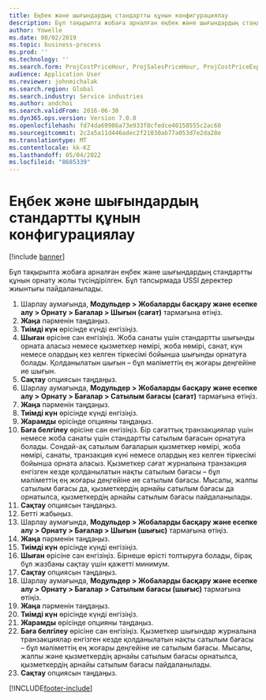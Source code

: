 ```yaml
---
title: Еңбек және шығындардың стандартты құнын конфигурациялау
description: Бұл тақырыпта жобаға арналған еңбек және шығындардың стандартты құнын орнату жолы түсіндірілген.
author: Yowelle
ms.date: 08/02/2019
ms.topic: business-process
ms.prod: ''
ms.technology: ''
ms.search.form: ProjCostPriceHour, ProjSalesPriceHour, ProjCostPriceExpense, ProjSalesPriceCost
audience: Application User
ms.reviewer: johnmichalak
ms.search.region: Global
ms.search.industry: Service industries
ms.author: andchoi
ms.search.validFrom: 2016-06-30
ms.dyn365.ops.version: Version 7.0.0
ms.openlocfilehash: fd74da69986a73e933f8cfedce40158555c2ac60
ms.sourcegitcommit: 2c2a5a11d446adec2f21030ab77a053d7e2da28e
ms.translationtype: MT
ms.contentlocale: kk-KZ
ms.lasthandoff: 05/04/2022
ms.locfileid: "8685339"
---
```

# <a name="configure-standard-costs-for-labor-and-expenses"></a>Еңбек және шығындардың стандартты құнын конфигурациялау

[!include [banner](../../includes/banner.md)]

Бұл тақырыпта жобаға арналған еңбек және шығындардың стандартты құнын орнату жолы түсіндірілген. Бұл тапсырмада USSI деректер жиынтығы пайдаланылады.

1. Шарлау аумағында, **Модульдер > Жобаларды басқару және есепке алу > Орнату > Бағалар > Шығын (сағат)** тармағына өтіңіз.
2. **Жаңа** пәрменін таңдаңыз.
3. **Тиімді күн** өрісінде күнді енгізіңіз.
4. **Шыған** өрісіне сан енгізіңіз. Жоба санаты үшін стандартты шығынды орната аласыз немесе қызметкер нөмірі, жоба нөмірі, санат, күн немесе олардың кез келген тіркесімі бойынша шығынды орнатуға болады. Қолданылатын шығын – бұл мәліметтің ең жоғары деңгейіне ие шығын.  
5. **Сақтау** опциясын таңдаңыз.
6. Шарлау аумағында, **Модульдер > Жобаларды басқару және есепке алу > Орнату > Бағалар > Сатылым бағасы (сағат)** тармағына өтіңіз.
7. **Жаңа** пәрменін таңдаңыз.
8. **Тиімді күн** өрісінде күнді енгізіңіз.
9. **Жарамды** өрісінде опцияны таңдаңыз.
10. **Баға белгілеу** өрісіне сан енгізіңіз. Бір сағаттық транзакциялар үшін немесе жоба санаты үшін стандартты сатылым бағасын орнатуға болады. Сондай-ақ сатылым бағаларын қызметкер нөмірі, жоба нөмірі, санаты, транзакция күні немесе олардың кез келген тіркесімі бойынша орната аласыз. Қызметкер сағат журналына транзакция енгізген кезде қолданылатын нақты сатылым бағасы – бұл мәліметтің ең жоғары деңгейіне ие сатылым бағасы. Мысалы, жалпы сатылым бағасы да, қызметкердің арнайы сатылым бағасы да орнатылса, қызметкердің арнайы сатылым бағасы пайдаланылады.  
11. **Сақтау** опциясын таңдаңыз.
12. Бетті жабыңыз.
13. Шарлау аумағында, **Модульдер > Жобаларды басқару және есепке алу > Орнату > Бағалар > Шығын (шығыс)** тармағына өтіңіз.
14. **Жаңа** пәрменін таңдаңыз.
15. **Тиімді күн** өрісінде күнді енгізіңіз.
16. **Шыған** өрісіне сан енгізіңіз. Бірнеше өрісті толтыруға болады, бірақ бұл жазбаны сақтау үшін қажетті минимум.  
17. **Сақтау** опциясын таңдаңыз.
18. Шарлау аумағында, **Модульдер > Жобаларды басқару және есепке алу > Орнату > Бағалар > Сатылым бағасы (шығыс)** тармағына өтіңіз.
19. **Жаңа** пәрменін таңдаңыз.
20. **Тиімді күн** өрісінде күнді енгізіңіз.
21. **Жарамды** өрісінде опцияны таңдаңыз.
22. **Баға белгілеу** өрісіне сан енгізіңіз. Қызметкер шығындар журналына транзакциялар енгізген кезде қолданылатын нақты сатылым бағасы – бұл мәліметтің ең жоғары деңгейіне ие сатылым бағасы. Мысалы, жалпы және қызметкердің арнайы сатылым бағасы орнатылса, қызметкердің арнайы сатылым бағасы пайдаланылады.  
23. **Сақтау** опциясын таңдаңыз.



[!INCLUDE[footer-include](../../includes/footer-banner.md)]
